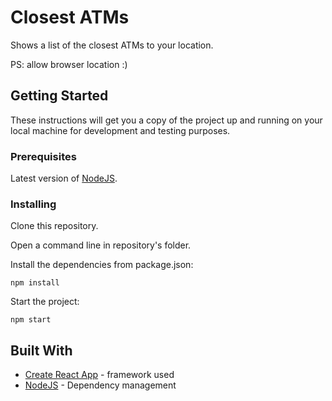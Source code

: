 # Closest ATMs

Shows a list of the closest ATMs to your location.

PS: allow browser location :)

## Getting Started

These instructions will get you a copy of the project up and running on your local machine for development and testing purposes.

### Prerequisites

Latest version of [NodeJS](https://nodejs.org/en/download/).

### Installing

Clone this repository.

Open a command line in repository's folder.

Install the dependencies from package.json:

```
npm install
```

Start the project:

```
npm start
```

## Built With

* [Create React App](https://github.com/facebook/create-react-app) - framework used
* [NodeJS](https://nodejs.org/en/download/) - Dependency management
